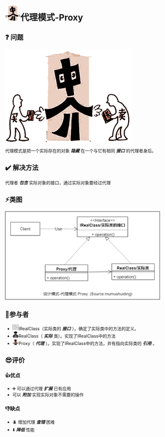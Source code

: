 # <img src="./../img/pics/中介.png" width="50px" height="50px"/>代理模式-Proxy

## :question: 问题 

<img src="./../img/pics/中介 代理1.png">

代理模式是把一个实际存在的对象 ***隐藏*** 在一个与它有相同 ***接口*** 的代理者身后。

## :heavy_check_mark: 解决方法

代理者 ***包含*** 实际对象的接口，通过实际对象要经过代理

## :zap:类图

<img src="./../img/design-patterns-06-proxy.png"/>

## :boy:参与者

  * <img src="./../img/pics/interface.png" width="20px" height="20px">IRealClass（实际类的 ***接口*** ）。确定了实际类中的方法的定义。
  * <img src="./../img/pics/实际司机.png" width="20px" height="20px">RealClass（ ***实际*** 类）。实现了IRealClass中的方法
  * <img src="./../img/pics/中介.png" width="20px" height="20px">Proxy（ ***代理*** ）。实现了IRealClass中的方法，并有指向实际类的 ***引用*** 。

## :sunglasses:评价

### :+1:优点

  * :heavy_plus_sign: 可以通过代理 ***扩展*** 已有应用
  * 可以 ***附加*** 实现实际对象不需要的操作

### :-1:缺点

  * :beetle: 增加代理 ***查错*** 困难
  * :arrow_down: ***降低*** 性能